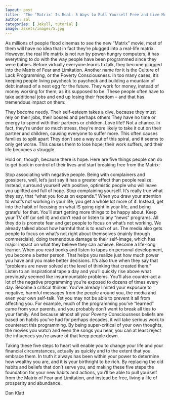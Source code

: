 ```yaml
---
layout: post
title:  "The ‘Matrix’ Is Real: 5 Ways to Pull Yourself Free and Live More Prosperously"
author: sal
categories: [ Jekyll, tutorial ]
image: assets/images/5.jpg
---
```

As millions of people flood cinemas to see the new “Matrix” movie, most of them will have no idea that in fact they’re plugged into a real-life matrix.
However, the real life matrix is not run by power-hungry computers; it has everything to do with the way people have been programmed since they were babies.
Before virtually everyone learns to talk, they become plugged into the Matrix of Fear and Limitation.
Another name for it is the Culture of Lack Programming, or the Poverty Consciousness.
In too many cases, it’s keeping people living paycheck to paycheck and building a mountain of debt instead of a nest egg for the future.
They work for money, instead of money working for them, as it’s supposed to be.
These people often have to take additional jobs and end up losing their freedom – and that has tremendous impact on them:

They become needy. Their self-esteem takes a dive, because they must rely on their jobs, their bosses and perhaps others They have no time or energy to spend with their partners or children. Love life? Not a chance. In fact, they’re under so much stress, they’re more likely to take it out on their partner and children, causing everyone to suffer more. This often causes families to split apart They don’t see a way out of this spiral, and it seems to only get worse. This causes them to lose hope; their work suffers, and their life becomes a struggle

Hold on, though, because there is hope.
Here are five things people can do to get back in control of their lives and start breaking free from the Matrix:

Stop associating with negative people. Being with complainers and gossipers, well, let’s just say it has a greater effect than people realize. Instead, surround yourself with positive, optimistic people who will leave you uplifted and full of hope. Stop complaining yourself. It’s really true what they say, that “what you focus on expands.” When you draw your attention to what’s not working in your life, you get a whole lot more of it. Instead, get into the habit of focusing on what IS going right in your life, and being grateful for that. You’ll start getting more things to be happy about. Keep your TV off (or sell it) and don’t read or listen to any “news” programs. All they do is promote fear and get people to focus on what’s not working. We already talked about how harmful that is to each of us. The media also gets people to focus on what’s not right about themselves (mainly through commercials), doing tremendous damage to their self-image, which has major impact on what they believe they can achieve. Become a life-long learner. When you read books and listen to tapes on personal development, you become a better person. That helps you realize just how much power you have and you make better decisions. It’s also true when they say that “problems are never solved at the level of thinking that created them.” Listen to an inspirational tape a day and you’ll quickly rise above what previously seemed like insurmountable problems. You’ll also counter-act a lot of the negative programming you’re exposed to dozens of times every day. Become a critical thinker. You’ve already limited your exposure to negative, harmful messages from the people around you, the media and even your own self-talk. Yet you may not be able to prevent it all from affecting you. For example, much of the programming you’ve “learned” came from your parents, and you probably don’t want to break all ties to your family. And because almost all your Poverty Consciousness beliefs are based on habits you’ve had for perhaps decades, it will take serious work to counteract this programming. By being super-critical of your own thoughts, the movies you watch and even the songs you hear, you can at least reject the influences you’re aware of that keep people down.

Taking these five steps to heart will enable you to change your life and your financial circumstances, actually as quickly and to the extent that you embrace them.
In truth it always has been within your power to determine how wealthy you are, and it is your birthright to be rich.
By replacing the old habits and beliefs that don’t serve you, and making these five steps the foundation for your new habits and actions, you’ll be able to pull yourself from the Matrix of Fear and Limitation, and instead be free, living a life of prosperity and abundance.

Dan Klatt